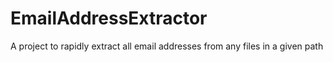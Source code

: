 # EmailAddressExtractor
A project to rapidly extract all email addresses from any files in a given path
